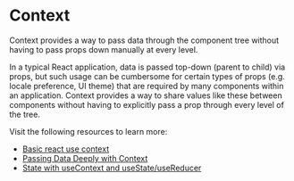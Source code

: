 # Context

Context provides a way to pass data through the component tree without having to pass props down manually at every level.

In a typical React application, data is passed top-down (parent to child) via props, but such usage can be cumbersome for certain types of props (e.g. locale preference, UI theme) that are required by many components within an application. Context provides a way to share values like these between components without having to explicitly pass a prop through every level of the tree.

Visit the following resources to learn more:

- [Basic react use context ](https://www.w3schools.com/react/react_usecontext.asp)
- [Passing Data Deeply with Context](https://react.dev/learn/passing-data-deeply-with-context)
- [State with useContext and useState/useReducer](https://www.robinwieruch.de/react-state-usereducer-usestate-usecontext/)

